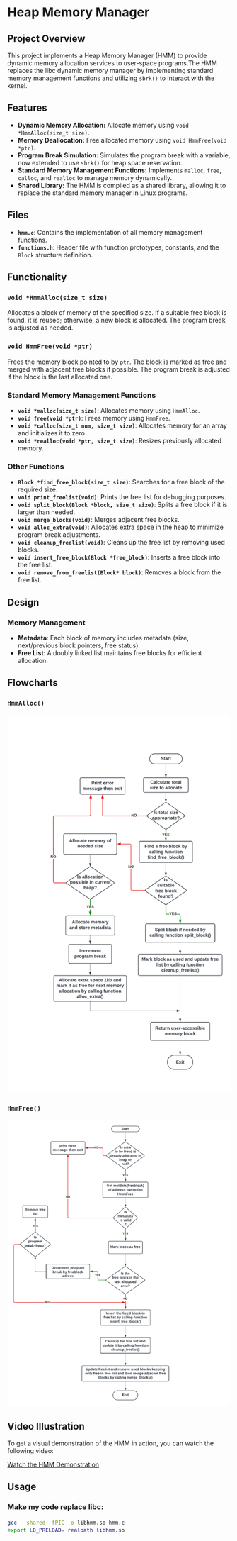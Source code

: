 
# Heap Memory Manager

## Project Overview

This project implements a Heap Memory Manager (HMM) to provide dynamic memory allocation services to user-space programs.The HMM replaces the libc dynamic memory manager by implementing standard memory management functions and utilizing `sbrk()` to interact with the kernel.

## Features

- **Dynamic Memory Allocation:** Allocate memory using `void *HmmAlloc(size_t size)`.
- **Memory Deallocation:** Free allocated memory using `void HmmFree(void *ptr)`.
- **Program Break Simulation:** Simulates the program break with a variable, now extended to use `sbrk()` for heap space reservation.
- **Standard Memory Management Functions:** Implements `malloc`, `free`, `calloc`, and `realloc` to manage memory dynamically.
- **Shared Library:** The HMM is compiled as a shared library, allowing it to replace the standard memory manager in Linux programs.

## Files
- **`hmm.c`**: Contains the implementation of all memory management functions.
- **`functions.h`**: Header file with function prototypes, constants, and the `Block` structure definition.

## Functionality

### `void *HmmAlloc(size_t size)`

Allocates a block of memory of the specified size. If a suitable free block is found, it is reused; otherwise, a new block is allocated. The program break is adjusted as needed.

### `void HmmFree(void *ptr)`

Frees the memory block pointed to by `ptr`. The block is marked as free and merged with adjacent free blocks if possible. The program break is adjusted if the block is the last allocated one.

### Standard Memory Management Functions

- **`void *malloc(size_t size)`**: Allocates memory using `HmmAlloc`.
- **`void free(void *ptr)`**: Frees memory using `HmmFree`.
- **`void *calloc(size_t num, size_t size)`**: Allocates memory for an array and initializes it to zero.
- **`void *realloc(void *ptr, size_t size)`**: Resizes previously allocated memory.

### Other Functions

- **`Block *find_free_block(size_t size)`**: Searches for a free block of the required size.
- **`void print_freelist(void)`**: Prints the free list for debugging purposes.
- **`void split_block(Block *block, size_t size)`**: Splits a free block if it is larger than needed.
- **`void merge_blocks(void)`**: Merges adjacent free blocks.
- **`void alloc_extra(void)`**: Allocates extra space in the heap to minimize program break adjustments.
- **`void cleanup_freelist(void)`**: Cleans up the free list by removing used blocks.
- **`void insert_free_block(Block *free_block)`**: Inserts a free block into the free list.
- **`void remove_from_freelist(Block* block)`**: Removes a block from the free list.

## Design

### Memory Management

- **Metadata**: Each block of memory includes metadata (size, next/previous block pointers, free status).
- **Free List**: A doubly linked list maintains free blocks for efficient allocation.

## Flowcharts

### `HmmAlloc()`
![Flowchart for HmmAlloc](https://github.com/NadaHamed9/STM-Linux-Tasks/blob/main/HMM%20Phase1/HmmAlloc.png)

### `HmmFree()`
![Flowchart for HmmFree](https://github.com/NadaHamed9/STM-Linux-Tasks/blob/main/HMM%20Phase1/HmmFree.png)

## Video Illustration

To get a visual demonstration of the HMM in action, you can watch the following video:

[Watch the HMM Demonstration]()


## Usage

### Make my code replace libc:

```bash
gcc --shared -fPIC -o libhmm.so hmm.c
export LD_PRELOAD= realpath libhmm.so
